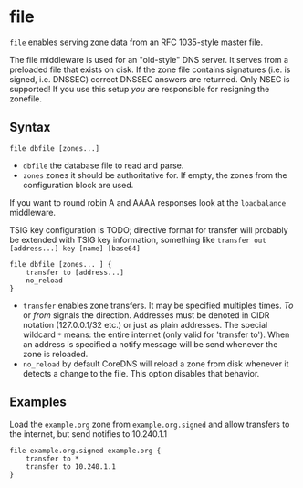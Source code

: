 # file

`file` enables serving zone data from an RFC 1035-style master file.

The file middleware is used for an "old-style" DNS server. It serves from a preloaded file that exists
on disk. If the zone file contains signatures (i.e. is signed, i.e. DNSSEC) correct DNSSEC answers
are returned. Only NSEC is supported! If you use this setup *you* are responsible for resigning the
zonefile.

## Syntax

~~~
file dbfile [zones...]
~~~

* `dbfile` the database file to read and parse.
* `zones` zones it should be authoritative for. If empty, the zones from the configuration block
    are used.

If you want to round robin A and AAAA responses look at the `loadbalance` middleware.

TSIG key configuration is TODO; directive format for transfer will probably be extended with
TSIG key information, something like `transfer out [address...] key [name] [base64]`

~~~
file dbfile [zones... ] {
    transfer to [address...]
    no_reload
}
~~~

* `transfer` enables zone transfers. It may be specified multiples times. *To* or *from* signals
  the direction. Addresses must be denoted in CIDR notation (127.0.0.1/32 etc.) or just as plain
  addresses. The special wildcard `*` means: the entire internet (only valid for 'transfer to').
  When an address is specified a notify message will be send whenever the zone is reloaded.
* `no_reload` by default CoreDNS will reload a zone from disk whenever it detects a change to the
  file. This option disables that behavior.

## Examples

Load the `example.org` zone from `example.org.signed` and allow transfers to the internet, but send
notifies to 10.240.1.1

~~~
file example.org.signed example.org {
    transfer to *
    transfer to 10.240.1.1
}
~~~
